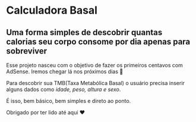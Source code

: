# Calculadora Basal
## Uma forma simples de descobrir quantas calorias seu corpo consome por dia apenas para sobreviver

Esse projeto nasceu com o objetivo de fazer os primeiros centavos com AdSense. Iremos chegar lá nos próximos dias :pray:

Para descobrir sua TMB(Taxa Metabólica Basal) o usuário precisa inserir alguns dados como _idade, peso, altura e sexo_.

É isso, bem básico, bem simples e direto ao ponto.

Obrigado por ter lido até aqui :heart: